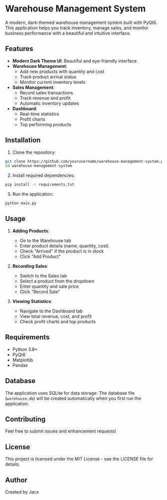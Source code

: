 # Warehouse Management System

A modern, dark-themed warehouse management system built with PyQt6. This application helps you track inventory, manage sales, and monitor business performance with a beautiful and intuitive interface.

## Features

- **Modern Dark Theme UI**: Beautiful and eye-friendly interface
- **Warehouse Management**:
  - Add new products with quantity and cost
  - Track product arrival status
  - Monitor current inventory levels
- **Sales Management**:
  - Record sales transactions
  - Track revenue and profit
  - Automatic inventory updates
- **Dashboard**:
  - Real-time statistics
  - Profit charts
  - Top performing products

## Installation

1. Clone the repository:
```bash
git clone https://github.com/yourusername/warehouse-management-system.git
cd warehouse-management-system
```

2. Install required dependencies:
```bash
pip install -r requirements.txt
```

3. Run the application:
```bash
python main.py
```

## Usage

1. **Adding Products**:
   - Go to the Warehouse tab
   - Enter product details (name, quantity, cost)
   - Check "Arrived" if the product is in stock
   - Click "Add Product"

2. **Recording Sales**:
   - Switch to the Sales tab
   - Select a product from the dropdown
   - Enter quantity and sale price
   - Click "Record Sale"

3. **Viewing Statistics**:
   - Navigate to the Dashboard tab
   - View total revenue, cost, and profit
   - Check profit charts and top products

## Requirements

- Python 3.8+
- PyQt6
- Matplotlib
- Pandas

## Database

The application uses SQLite for data storage. The database file (`warehouse.db`) will be created automatically when you first run the application.

## Contributing

Feel free to submit issues and enhancement requests!

## License

This project is licensed under the MIT License - see the LICENSE file for details.

## Author

Created by Jacx 